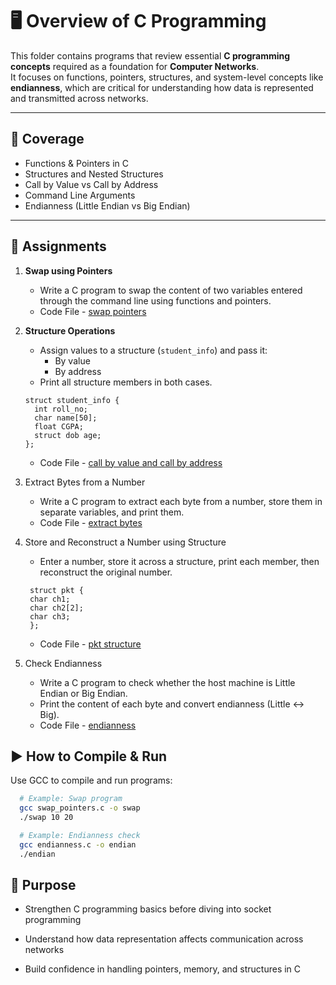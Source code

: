 # 🖥️ Overview of C Programming  

This folder contains programs that review essential **C programming concepts** required as a foundation for **Computer Networks**.  
It focuses on functions, pointers, structures, and system-level concepts like **endianness**, which are critical for understanding how data is represented and transmitted across networks.  

---

## 📘 Coverage  

- Functions & Pointers in C  
- Structures and Nested Structures  
- Call by Value vs Call by Address  
- Command Line Arguments  
- Endianness (Little Endian vs Big Endian)  

---

## 📝 Assignments  

1. **Swap using Pointers**  
   - Write a C program to swap the content of two variables entered through the command line using functions and pointers.
   - Code File - [swap pointers](https://github.com/PrateekRaj8125/CN_Lab/blob/main/Overview%20of%20C%20Programming/swap_pointers.c) 

2. **Structure Operations**  
   - Assign values to a structure (`student_info`) and pass it:  
     - By value  
     - By address  
   - Print all structure members in both cases.  

    ```
    struct student_info {
      int roll_no;
      char name[50];
      float CGPA;
      struct dob age;
    };
    ```

    - Code File - [call by value and call by address](https://github.com/PrateekRaj8125/CN_Lab/blob/main/Overview%20of%20C%20Programming/structure_call_by_value%20and%20call_by_address.c)

3. Extract Bytes from a Number
    - Write a C program to extract each byte from a number, store them in separate variables, and print them.
    - Code File - [extract bytes](https://github.com/PrateekRaj8125/CN_Lab/blob/main/Overview%20of%20C%20Programming/extract_bytes.c)

4. Store and Reconstruct a Number using Structure
    - Enter a number, store it across a structure, print each member, then reconstruct the original number.

   ```
    struct pkt {
    char ch1;
    char ch2[2];
    char ch3;
    };
   ```
    - Code File - [pkt structure](https://github.com/PrateekRaj8125/CN_Lab/blob/main/Overview%20of%20C%20Programming/pkt_structure.c) 

5. Check Endianness
    - Write a C program to check whether the host machine is Little Endian or Big Endian.
    - Print the content of each byte and convert endianness (Little ↔ Big).
    - Code File - [endianness](https://github.com/PrateekRaj8125/CN_Lab/blob/main/Overview%20of%20C%20Programming/endianness.c)
  
## ▶️ How to Compile & Run

Use GCC to compile and run programs:

```bash
  # Example: Swap program
  gcc swap_pointers.c -o swap
  ./swap 10 20
```

```bash
  # Example: Endianness check
  gcc endianness.c -o endian
  ./endian
```

## 🎯 Purpose

- Strengthen C programming basics before diving into socket programming

- Understand how data representation affects communication across networks

- Build confidence in handling pointers, memory, and structures in C
